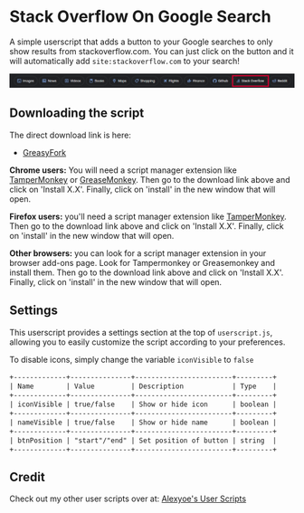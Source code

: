 # Stack Overflow On Google Search

A simple userscript that adds a button to your Google searches to only show results from stackoverflow.com. You can just click on the button and it will automatically add `site:stackoverflow.com` to your search!

![Img](screenshot.png)

## Downloading the script

The direct download link is here:

- [GreasyFork](https://greasyfork.org/en/scripts/453125-stack-overflow-search-on-google)

**Chrome users:** You will need a script manager extension like [TamperMonkey](https://addons.mozilla.org/en-US/firefox/addon/tampermonkey/) or [GreaseMonkey](https://addons.mozilla.org/en-US/firefox/addon/greasemonkey/). Then go to the download link above and click on 'Install X.X'. Finally, click on 'install' in the new window that will open.

**Firefox users:** you'll need a script manager extension like [TamperMonkey](https://chrome.google.com/webstore/detail/tampermonkey/dhdgffkkebhmkfjojejmpbldmpobfkfo?hl=en). Then go to the download link above and click on 'Install X.X'. Finally, click on 'install' in the new window that will open.

**Other browsers:** you can look for a script manager extension in your browser add-ons page. Look for Tampermonkey or Greasemonkey and install them. Then go to the download link above and click on 'Install X.X'. Finally, click on 'install' in the new window that will open.

## Settings

This userscript provides a settings section at the top of `userscript.js`, allowing you to easily customize the script according to your preferences.

To disable icons, simply change the variable `iconVisible` to `false`

```
+-------------+---------------+------------------------+---------+
| Name        | Value         | Description            | Type    |
+-------------+---------------+------------------------+---------+
| iconVisible | true/false    | Show or hide icon      | boolean |
+-------------+---------------+------------------------+---------+
| nameVisible | true/false    | Show or hide name      | boolean |
+-------------+---------------+------------------------+---------+
| btnPosition | "start"/"end" | Set position of button | string  |
+-------------+---------------+------------------------+---------+
```

## Credit

Check out my other user scripts over at: [Alexyoe's User Scripts](https://greasyfork.org/en/users/971278-alexyoe)
